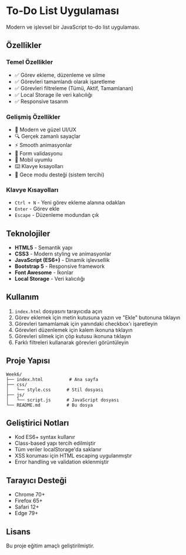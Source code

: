 # To-Do List Uygulaması

Modern ve işlevsel bir JavaScript to-do list uygulaması.

## Özellikler

### Temel Özellikler
- ✅ Görev ekleme, düzenleme ve silme
- ✅ Görevleri tamamlandı olarak işaretleme
- ✅ Görevleri filtreleme (Tümü, Aktif, Tamamlanan)
- ✅ Local Storage ile veri kalıcılığı
- ✅ Responsive tasarım

### Gelişmiş Özellikler
- 🎨 Modern ve güzel UI/UX
- 🔍 Gerçek zamanlı sayaçlar
- ⚡ Smooth animasyonlar
- 🎯 Form validasyonu
- 📱 Mobil uyumlu
- ⌨️ Klavye kısayolları
- 🌙 Gece modu desteği (sistem tercihi)

### Klavye Kısayolları
- `Ctrl + N` - Yeni görev ekleme alanına odaklan
- `Enter` - Görev ekle
- `Escape` - Düzenleme modundan çık

## Teknolojiler

- **HTML5** - Semantik yapı
- **CSS3** - Modern styling ve animasyonlar
- **JavaScript (ES6+)** - Dinamik işlevsellik
- **Bootstrap 5** - Responsive framework
- **Font Awesome** - İkonlar
- **Local Storage** - Veri kalıcılığı

## Kullanım

1. `index.html` dosyasını tarayıcıda açın
2. Görev eklemek için metin kutusuna yazın ve "Ekle" butonuna tıklayın
3. Görevleri tamamlamak için yanındaki checkbox'ı işaretleyin
4. Görevleri düzenlemek için kalem ikonuna tıklayın
5. Görevleri silmek için çöp kutusu ikonuna tıklayın
6. Farklı filtreleri kullanarak görevleri görüntüleyin

## Proje Yapısı

```
Week6/
├── index.html          # Ana sayfa
├── css/
│   └── style.css      # Stil dosyası
├── js/
│   └── script.js      # JavaScript dosyası
└── README.md          # Bu dosya
```

## Geliştirici Notları

- Kod ES6+ syntax kullanır
- Class-based yapı tercih edilmiştir
- Tüm veriler localStorage'da saklanır
- XSS koruması için HTML escaping uygulanmıştır
- Error handling ve validation eklenmiştir

## Tarayıcı Desteği

- Chrome 70+
- Firefox 65+
- Safari 12+
- Edge 79+

## Lisans

Bu proje eğitim amaçlı geliştirilmiştir.
